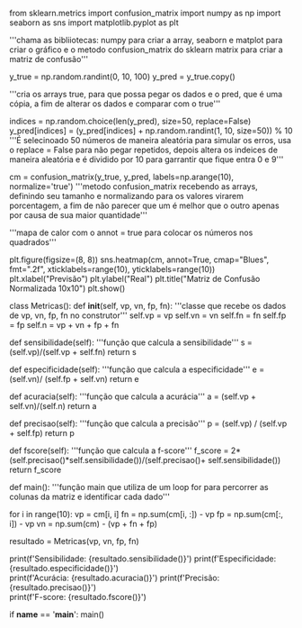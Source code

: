 from sklearn.metrics import confusion_matrix
import numpy as np
import seaborn as sns
import matplotlib.pyplot as plt

'''chama as bibliiotecas: numpy para criar a array, seaborn e matplot para criar o gráfico e o metodo confusion_matrix do sklearn matrix para criar a matriz de confusão'''

y_true = np.random.randint(0, 10, 100)
y_pred = y_true.copy()

'''cria os arrays true, para que possa pegar os dados e o pred, que é uma cópia, a fim de alterar os dados e comparar com o true'''

indices = np.random.choice(len(y_pred), size=50, replace=False)
y_pred[indices] = (y_pred[indices] + np.random.randint(1, 10, size=50)) % 10
'''É selecinoado 50 números de maneira aleatória para simular os erros, usa o replace = False para não pegar repetidos, depois altera os indeices de maneira aleatória e é dividido por 10 para garrantir que fique entra 0 e 9'''



cm = confusion_matrix(y_true, y_pred, labels=np.arange(10), normalize='true')
'''metodo confusion_matrix recebendo as arrays, definindo seu tamanho e normalizando para os valores virarem porcentagem, a fim de não parecer que um é melhor que o outro apenas por causa de sua maior quantidade'''


'''mapa de calor com o annot = true para colocar os números nos quadrados'''

plt.figure(figsize=(8, 8))
sns.heatmap(cm, annot=True, cmap="Blues", fmt=".2f", xticklabels=range(10), yticklabels=range(10))
plt.xlabel("Previsão")
plt.ylabel("Real")
plt.title("Matriz de Confusão Normalizada 10x10")
plt.show()

class Metricas():
  def __init__(self, vp, vn, fp, fn):
    '''classe que recebe os dados de vp, vn, fp, fn no construtor'''
    self.vp = vp
    self.vn = vn
    self.fn = fn
    self.fp = fp
    self.n = vp + vn + fp + fn

  def sensibilidade(self):
    '''função que calcula a sensibilidade'''
    s = (self.vp)/(self.vp + self.fn)
    return s

  def especificidade(self):
    '''função que calcula a especificidade'''
    e = (self.vn)/ (self.fp + self.vn)
    return e

  def acuracia(self):
    '''função que calcula a acurácia'''
    a = (self.vp + self.vn)/(self.n)
    return a
  
  def precisao(self):
    '''função que calcula a precisão'''
    p = (self.vp) / (self.vp + self.fp)
    return p
 
  def fscore(self):
    '''função que calcula a f-score'''
    f_score = 2*(self.precisao()*self.sensibilidade())/(self.precisao()+ self.sensibilidade())
    return f_score

def main():
   '''função main que utiliza de um loop for para percorrer as colunas da matriz e identificar cada dado'''

   for i in range(10):
    vp = cm[i, i]
    fn = np.sum(cm[i, :]) - vp
    fp = np.sum(cm[:, i]) - vp
    vn = np.sum(cm) - (vp + fn + fp)
 
   resultado = Metricas(vp, vn, fp, fn)

   print(f'Sensibilidade: {resultado.sensibilidade()}')
   print(f'Especificidade: {resultado.especificidade()}')  
   print(f'Acurácia: {resultado.acuracia()}')
   print(f'Precisão: {resultado.precisao()}')  
   print(f'F-score: {resultado.fscore()}')  


if __name__ == '__main__':
  main()
